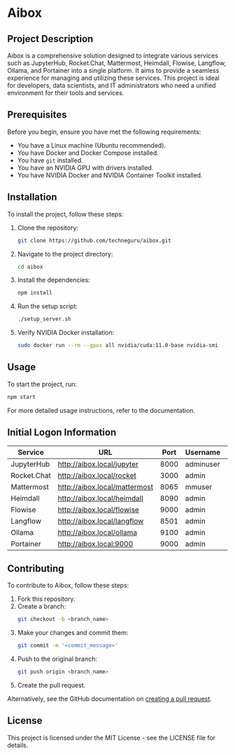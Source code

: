 # Aibox

## Project Description
Aibox is a comprehensive solution designed to integrate various services such as JupyterHub, Rocket.Chat, Mattermost, Heimdall, Flowise, Langflow, Ollama, and Portainer into a single platform. It aims to provide a seamless experience for managing and utilizing these services. This project is ideal for developers, data scientists, and IT administrators who need a unified environment for their tools and services.

## Prerequisites
Before you begin, ensure you have met the following requirements:
- You have a Linux machine (Ubuntu recommended).
- You have Docker and Docker Compose installed.
- You have `git` installed.
- You have an NVIDIA GPU with drivers installed.
- You have NVIDIA Docker and NVIDIA Container Toolkit installed.

## Installation
To install the project, follow these steps:
1. Clone the repository:
    ```bash
    git clone https://github.com/techneguru/aibox.git
    ```
2. Navigate to the project directory:
    ```bash
    cd aibox
    ```
3. Install the dependencies:
    ```bash
    npm install
    ```
4. Run the setup script:
    ```bash
    ./setup_server.sh
    ```

5. Verify NVIDIA Docker installation:
    ```bash
    sudo docker run --rm --gpus all nvidia/cuda:11.0-base nvidia-smi
    ```

## Usage
To start the project, run:
```bash
npm start
```

For more detailed usage instructions, refer to the documentation.

## Initial Logon Information
| Service      | URL                        | Port | Username   | Password     |
|--------------|----------------------------|------|------------|--------------|
| JupyterHub   | http://aibox.local/jupyter | 8000 | adminuser  | supersecret  |
| Rocket.Chat  | http://aibox.local/rocket  | 3000 | admin      | admin        |
| Mattermost   | http://aibox.local/mattermost | 8065 | mmuser  | mmuser_password |
| Heimdall     | http://aibox.local/heimdall | 8090 | admin     | admin        |
| Flowise      | http://aibox.local/flowise | 9000 | admin     | admin        |
| Langflow     | http://aibox.local/langflow | 8501 | admin     | admin        |
| Ollama       | http://aibox.local/ollama  | 9100 | admin      | admin        |
| Portainer    | http://aibox.local:9000    | 9000 | admin      | admin        |

## Contributing
To contribute to Aibox, follow these steps:
1. Fork this repository.
2. Create a branch: 
    ```bash
    git checkout -b <branch_name>
    ```
3. Make your changes and commit them:
    ```bash
    git commit -m '<commit_message>'
    ```
4. Push to the original branch:
    ```bash
    git push origin <branch_name>
    ```
5. Create the pull request.

Alternatively, see the GitHub documentation on [creating a pull request](https://help.github.com/articles/creating-a-pull-request/).

## License
This project is licensed under the MIT License - see the LICENSE file for details.